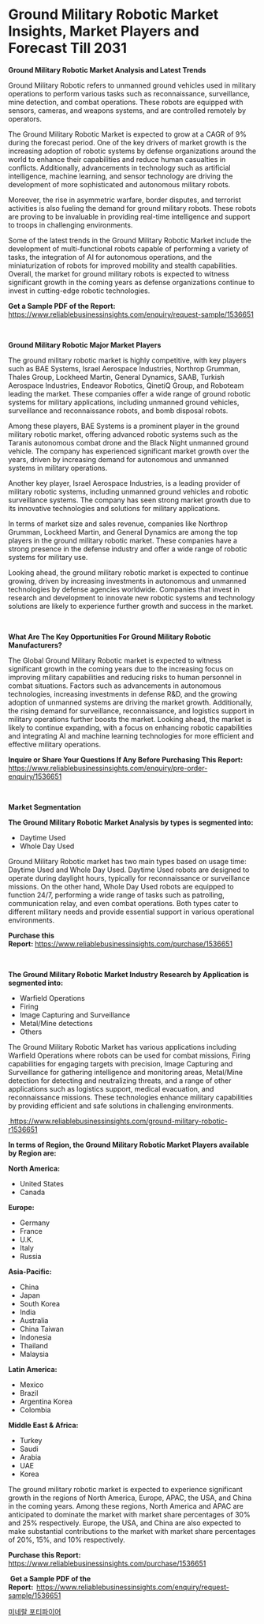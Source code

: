 <p><h1>Ground Military Robotic Market Insights, Market Players and Forecast Till 2031</h1></p><p><strong>Ground Military Robotic Market Analysis and Latest Trends</strong></p>
<p><p>Ground Military Robotic refers to unmanned ground vehicles used in military operations to perform various tasks such as reconnaissance, surveillance, mine detection, and combat operations. These robots are equipped with sensors, cameras, and weapons systems, and are controlled remotely by operators.</p><p>The Ground Military Robotic Market is expected to grow at a CAGR of 9% during the forecast period. One of the key drivers of market growth is the increasing adoption of robotic systems by defense organizations around the world to enhance their capabilities and reduce human casualties in conflicts. Additionally, advancements in technology such as artificial intelligence, machine learning, and sensor technology are driving the development of more sophisticated and autonomous military robots.</p><p>Moreover, the rise in asymmetric warfare, border disputes, and terrorist activities is also fueling the demand for ground military robots. These robots are proving to be invaluable in providing real-time intelligence and support to troops in challenging environments.</p><p>Some of the latest trends in the Ground Military Robotic Market include the development of multi-functional robots capable of performing a variety of tasks, the integration of AI for autonomous operations, and the miniaturization of robots for improved mobility and stealth capabilities. Overall, the market for ground military robots is expected to witness significant growth in the coming years as defense organizations continue to invest in cutting-edge robotic technologies.</p></p>
<p><strong>Get a Sample PDF of the Report:&nbsp;</strong> <a href="https://www.reliablebusinessinsights.com/enquiry/request-sample/1536651">https://www.reliablebusinessinsights.com/enquiry/request-sample/1536651</a></p>
<p>&nbsp;</p>
<p><strong>Ground Military Robotic Major Market Players</strong></p>
<p><p>The ground military robotic market is highly competitive, with key players such as BAE Systems, Israel Aerospace Industries, Northrop Grumman, Thales Group, Lockheed Martin, General Dynamics, SAAB, Turkish Aerospace Industries, Endeavor Robotics, QinetiQ Group, and Roboteam leading the market. These companies offer a wide range of ground robotic systems for military applications, including unmanned ground vehicles, surveillance and reconnaissance robots, and bomb disposal robots.</p><p>Among these players, BAE Systems is a prominent player in the ground military robotic market, offering advanced robotic systems such as the Taranis autonomous combat drone and the Black Night unmanned ground vehicle. The company has experienced significant market growth over the years, driven by increasing demand for autonomous and unmanned systems in military operations.</p><p>Another key player, Israel Aerospace Industries, is a leading provider of military robotic systems, including unmanned ground vehicles and robotic surveillance systems. The company has seen strong market growth due to its innovative technologies and solutions for military applications.</p><p>In terms of market size and sales revenue, companies like Northrop Grumman, Lockheed Martin, and General Dynamics are among the top players in the ground military robotic market. These companies have a strong presence in the defense industry and offer a wide range of robotic systems for military use.</p><p>Looking ahead, the ground military robotic market is expected to continue growing, driven by increasing investments in autonomous and unmanned technologies by defense agencies worldwide. Companies that invest in research and development to innovate new robotic systems and technology solutions are likely to experience further growth and success in the market.</p></p>
<p>&nbsp;</p>
<p><strong>What Are The Key Opportunities For Ground Military Robotic Manufacturers?</strong></p>
<p><p>The Global Ground Military Robotic market is expected to witness significant growth in the coming years due to the increasing focus on improving military capabilities and reducing risks to human personnel in combat situations. Factors such as advancements in autonomous technologies, increasing investments in defense R&D, and the growing adoption of unmanned systems are driving the market growth. Additionally, the rising demand for surveillance, reconnaissance, and logistics support in military operations further boosts the market. Looking ahead, the market is likely to continue expanding, with a focus on enhancing robotic capabilities and integrating AI and machine learning technologies for more efficient and effective military operations.</p></p>
<p><strong>Inquire or Share Your Questions If Any Before Purchasing This Report:</strong> <a href="https://www.reliablebusinessinsights.com/enquiry/pre-order-enquiry/1536651">https://www.reliablebusinessinsights.com/enquiry/pre-order-enquiry/1536651</a></p>
<p>&nbsp;</p>
<p><strong>Market Segmentation</strong></p>
<p><strong>The Ground Military Robotic Market Analysis by types is segmented into:</strong></p>
<p><ul><li>Daytime Used</li><li>Whole Day Used</li></ul></p>
<p><p>Ground Military Robotic market has two main types based on usage time: Daytime Used and Whole Day Used. Daytime Used robots are designed to operate during daylight hours, typically for reconnaissance or surveillance missions. On the other hand, Whole Day Used robots are equipped to function 24/7, performing a wide range of tasks such as patrolling, communication relay, and even combat operations. Both types cater to different military needs and provide essential support in various operational environments.</p></p>
<p><strong>Purchase this Report:&nbsp;</strong><a href="https://www.reliablebusinessinsights.com/purchase/1536651">https://www.reliablebusinessinsights.com/purchase/1536651</a></p>
<p>&nbsp;</p>
<p><strong>The Ground Military Robotic Market Industry Research by Application is segmented into:</strong></p>
<p><ul><li>Warfield Operations</li><li>Firing</li><li>Image Capturing and Surveillance</li><li>Metal/Mine detections</li><li>Others</li></ul></p>
<p><p>The Ground Military Robotic Market has various applications including Warfield Operations where robots can be used for combat missions, Firing capabilities for engaging targets with precision, Image Capturing and Surveillance for gathering intelligence and monitoring areas, Metal/Mine detection for detecting and neutralizing threats, and a range of other applications such as logistics support, medical evacuation, and reconnaissance missions. These technologies enhance military capabilities by providing efficient and safe solutions in challenging environments.</p></p>
<p><a href="https://www.reliablebusinessinsights.com/ground-military-robotic-r1536651">&nbsp;https://www.reliablebusinessinsights.com/ground-military-robotic-r1536651</a></p>
<p><strong>In terms of Region, the Ground Military Robotic Market Players available by Region are:</strong></p>
<p>
    <p> <strong> North America: </strong>
        <ul>
            <li>United States</li>
            <li>Canada</li>
        </ul>
        </p> 
    <p> <strong> Europe: </strong>
        <ul>
            <li>Germany</li>
            <li>France</li>
            <li>U.K.</li>
            <li>Italy</li>
            <li>Russia</li>
        </ul>
        </p> 
    <p> <strong> Asia-Pacific: </strong>
        <ul>
            <li>China</li>
            <li>Japan</li>
            <li>South Korea</li>
            <li>India</li>
            <li>Australia</li>
            <li>China Taiwan</li>
            <li>Indonesia</li>
            <li>Thailand</li>
            <li>Malaysia</li>
        </ul>
        </p> 
    <p> <strong> Latin America: </strong>
        <ul>
            <li>Mexico</li>
            <li>Brazil</li>
            <li>Argentina Korea</li>
            <li>Colombia</li>
        </ul>
        </p> 
    <p> <strong> Middle East & Africa: </strong>
        <ul>
            <li>Turkey</li>
            <li>Saudi</li>
            <li>Arabia</li>
            <li>UAE</li>
            <li>Korea</li>
        </ul>
    </p>
    </p>
<p><p>The ground military robotic market is expected to experience significant growth in the regions of North America, Europe, APAC, the USA, and China in the coming years. Among these regions, North America and APAC are anticipated to dominate the market with market share percentages of 30% and 25% respectively. Europe, the USA, and China are also expected to make substantial contributions to the market with market share percentages of 20%, 15%, and 10% respectively.</p></p>
<p><strong>Purchase this Report: </strong><a href="https://www.reliablebusinessinsights.com/purchase/1536651">https://www.reliablebusinessinsights.com/purchase/1536651</a></p>
<p>&nbsp;<strong>Get a Sample PDF of the Report:&nbsp;&nbsp;</strong><a href="https://www.reliablebusinessinsights.com/enquiry/request-sample/1536651">https://www.reliablebusinessinsights.com/enquiry/request-sample/1536651</a></p>
<p><strong></strong></p>
<p><p><a href="https://github.com/KellyLyncyh543964/Market-Research-Report-List-2/blob/main/1787189114768.md">미네랄 포티파이어</a></p></p>